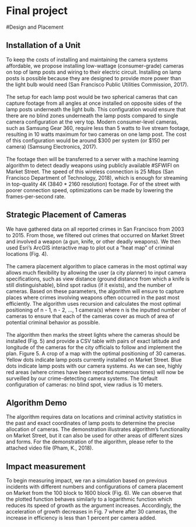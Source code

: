 # Final project

#Design and Placement
## Installation of a Unit
To keep the costs of installing and maintaining the camera systems affordable, we propose installing low-wattage (consumer-grade) cameras on top of lamp posts and wiring to their electric circuit. Installing on lamp posts is possible because they are designed to provide more power than the light bulb would need (San Francisco Public Utilities Commission, 2017). 
<br><br>The setup for each lamp post would be two spherical cameras that can capture footage from all angles at once installed on opposite sides of the lamp posts underneath the light bulb. This configuration would ensure that there are no blind zones underneath the lamp posts compared to single camera configuration at the very top. Modern consumer-level cameras, such as Samsung Gear 360, require less than 5 watts to live stream footage, resulting in 10 watts maximum for two cameras on one lamp post. The cost of this configuration would be around $300 per system (or $150 per camera) (Samsung Electronics, 2017). 
<br><br>The footage then will be transferred to a server with a machine learning algorithm to detect deadly weapons using publicly available #SFWIFI on Market Street. The speed of this wireless connection is 25 Mbps (San Francisco Department of Technology, 2018), which is enough for streaming in top-quality 4K (3840 * 2160 resolution) footage. For of the street with poorer connection speed, optimizations can be made by lowering the frames-per-second rate.

## Strategic Placement of Cameras
We have gathered data on all reported crimes in San Francisco from 2003 to 2015. From those, we filtered out crimes that occurred on Market Street and involved a weapon (a gun, knife, or other deadly weapons). We then used Esri’s ArcGIS interactive map to plot out a “heat map” of criminal locations (Fig. 4). 
<br><br>The camera placement algorithm to place cameras in the most optimal way allows much flexibility by allowing the user (a city planner) to input camera specifications, such as view distance (ground distance from which a knife is still distinguishable), blind spot radius (if it exists), and the number of cameras. Based on these parameters, the algorithm will ensure to capture places where crimes involving weapons often occurred in the past most efficiently. The algorithm uses recursion and calculates the most optimal positioning of n - 1, n - 2, …, 1 camera(s) where n is the inputted number of cameras to ensure that each of the cameras cover as much of area of potential criminal behavior as possible.
<br><br>The algorithm then marks the street lights where the cameras should be installed (Fig. 5) and provide a CSV table with pairs of exact latitude and longitude of the cameras for the city officials to follow and implement the plan.
Figure 5. A crop of a map with the optimal positioning of 30 cameras. Yellow dots indicate lamp posts currently installed on Market Street. Blue dots indicate lamp posts with our camera systems. As we can see, highly red areas (where crimes have been reported numerous times) will now be surveilled by our crime-detecting camera systems. The default configuration of cameras: no blind spot, view radius is 10 meters.

## Algorithm Demo
The algorithm requires data on locations and criminal activity statistics in the past and exact coordinates of lamp posts to determine the precise allocation of cameras. The demonstration illustrates algorithm’s functionality on Market Street, but it can also be used for other areas of different sizes and forms. For the demonstration of the algorithm, please refer to the attached video file (Pham, K., 2018).

## Impact measurement
To begin measuring impact, we ran a simulation based on previous incidents with different numbers and configurations of camera placement on Market from the 100 block to 1600 block (Fig. 6). We can observe that the plotted function behaves similarly to a logarithmic function which reduces its speed of growth as the argument increases. Accordingly, the acceleration of growth decreases in Fig. 7 where after 30 cameras, the increase in efficiency is less than 1 percent per camera added.  

